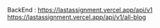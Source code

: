 BackEnd : https://lastassignment.vercel.app/api/v1
https://lastassignment.vercel.app/api/v1/all-blog
